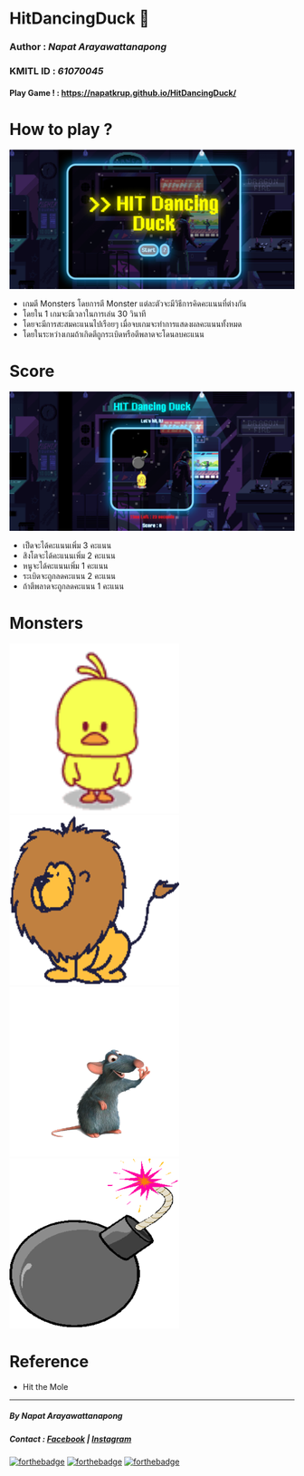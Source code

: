 # HitDancingDuck 🦆
### **Author :** *Napat Arayawattanapong*
### **KMITL ID :** *61070045*

#### Play Game ! : https://napatkrup.github.io/HitDancingDuck/

# How to play ?
![Sample1](https://github.com/NAPATKRUP/HitDancingDuck/blob/master/image/sample1.PNG)
- เกมตี Monsters โดยการตี Monster แต่ละตัวจะมีวิธีการคิดคะแนนที่ต่างกัน
- โดยใน 1 เกมจะมีเวลาในการเล่น 30 วินาที
- โดยจะมีการสะสมคะแนนไปเรือยๆ เมื่อจบเกมจะทำการแสดงผลคะแนนทั้งหมด
- โดยในระหว่างเกมถ้าเกิดตีถูกระเบิดหรือตีพลาดจะโดนลบคะแนน

# Score
![Sample2](https://github.com/NAPATKRUP/HitDancingDuck/blob/master/image/sample2.PNG)
- เป็ดจะได้คะแนนเพิ่ม 3 คะแนน
- สิงโตจะได้คะแนนเพิ่ม 2 คะแนน
- หนูจะได้คะแนนเพิ่ม 1 คะแนน
- ระเบิดจะถูกลดคะแนน 2 คะแนน
- ถ้าตีพลาดจะถูกลดคะแนน 1 คะแนน

# Monsters
<img src="image/duck.gif" width="300px" height="300px"><img src="image/lion.gif" width="300px" height="300px"><img src="image/rat.gif" width="300px" height="300px"><img src="image/bomb.gif" width="300px" height="300px">

# Reference
- Hit the Mole

_____
##### By Napat Arayawattanapong
##### Contact : [Facebook](https://www.facebook.com/napat.arayawattanapong) | [Instagram](https://www.instagram.com/napat_ar/)

[![forthebadge](https://forthebadge.com/images/badges/uses-html.svg)](https://forthebadge.com)
[![forthebadge](https://forthebadge.com/images/badges/uses-css.svg)](https://forthebadge.com)
[![forthebadge](https://forthebadge.com/images/badges/uses-js.svg)](https://forthebadge.com)
